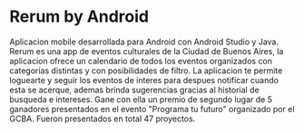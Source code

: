# Rerum by Android

Aplicacion mobile desarrollada para Android con Android Studio y Java. Rerum es una app de eventos culturales de la Ciudad de Buenos Aires, la aplicacion ofrece un calendario de todos los eventos organizados con categorias distintas y con posibilidades de filtro. La aplicacion te permite loguearte y seguir los eventos de interes para despues notificar cuando esta se acerque, ademas brinda sugerencias gracias al historial de busqueda e intereses. Gane con ella un premio de segundo lugar de 5 ganadores presentados en el evento "Programa tu futuro" organizado por el GCBA. Fueron presentados en total 47 proyectos.
